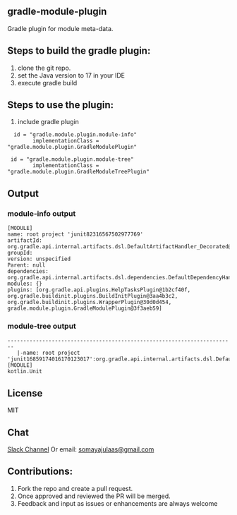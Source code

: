 ## gradle-module-plugin
Gradle plugin for module meta-data.

## Steps to build the gradle plugin:
1. clone the git repo. 
3. set the Java version to 17 in your IDE 
5. execute gradle build

## Steps to use the plugin:
1. include gradle plugin 
```
  id = "gradle.module.plugin.module-info"
        implementationClass = "gradle.module.plugin.GradleModulePlugin"
        
 id = "gradle.module.plugin.module-tree"
        implementationClass = "gradle.module.plugin.GradleModuleTreePlugin"
```        
## Output 

### module-info output 
```------------------------------------------------------------------------
[MODULE]
name: root project 'junit82316567502977769'
artifactId: org.gradle.api.internal.artifacts.dsl.DefaultArtifactHandler_Decorated@167103cb
groupId: 
version: unspecified
Parent: null
dependencies: org.gradle.api.internal.artifacts.dsl.dependencies.DefaultDependencyHandler_Decorated@33c7945b
modules: {}
plugins: [org.gradle.api.plugins.HelpTasksPlugin@1b2cf40f, org.gradle.buildinit.plugins.BuildInitPlugin@3aa4b3c2, org.gradle.buildinit.plugins.WrapperPlugin@30d0d454, gradle.module.plugin.GradleModulePlugin@3f3aeb59]
```

### module-tree output
 
 ```> Task :module-tree
------------------------------------------------------------------------
	|-name: root project 'junit16859174016170123017':org.gradle.api.internal.artifacts.dsl.DefaultArtifactHandler_Decorated@1af35a99@unspecified
[MODULE]
kotlin.Unit
```
## License
MIT

## Chat
[Slack Channel](https://join.slack.com/t/graybytesgrad-5nm5077/shared_invite/zt-15ox4d75e-KCh_wlOtOSb_xNZ68LtAgw) Or email: somayajulaas@gmail.com

## Contributions:
1. Fork the repo and create a pull request.
2. Once approved and reviewed the PR will be merged.
3. Feedback and input as issues or enhancements are always welcome
